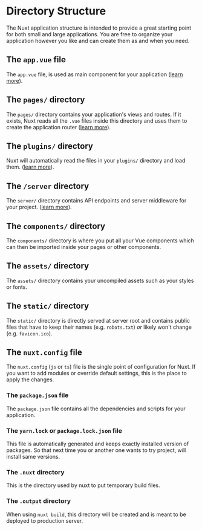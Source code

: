 # Directory Structure

The Nuxt application structure is intended to provide a great starting point for both small and large applications. You are free to organize your application however you like and can create them as and when you need.

## The `app.vue` file

The `app.vue` file, is used as main component for your application ([learn more](/app/app)).

## The `pages/` directory

The `pages/` directory contains your application's views and routes. If it exists, Nuxt reads all the `.vue` files inside this directory and uses them to create the application router ([learn more](/app/pages)).

## The `plugins/` directory

Nuxt will automatically read the files in your `plugins/` directory and load them. ([learn more](/app/plugins)).


## The `/server` directory

The `server/` directory contains API endpoints and server middleware for your project. ([learn more](/server/api)).

## The `components/` directory

The `components/` directory is where you put all your Vue components which can then be imported inside your pages or other components.

## The `assets/` directory

The `assets/` directory contains your uncompiled assets such as your styles or fonts.

## The `static/` directory

The `static/` directory is directly served at server root and contains public files that have to keep their names (e.g. `robots.txt`) _or_ likely won't change (e.g. `favicon.ico`).




## The `nuxt.config` file

The `nuxt.config` (`js` or `ts`) file is the single point of configuration for Nuxt. If you want to add modules or override default settings, this is the place to apply the changes.

### The `package.json` file

The `package.json` file contains all the dependencies and scripts for your application.

### The `yarn.lock` or `package.lock.json` file

This file is automatically generated and keeps exactly installed version of packages. So that next time you or another one wants to try project, will install same versions.

### The `.nuxt` directory

This is the directory used by nuxt to put temporary build files.

### The `.output` directory

When using `nuxt build`, this directory will be created and is meant to be deployed to production server.
